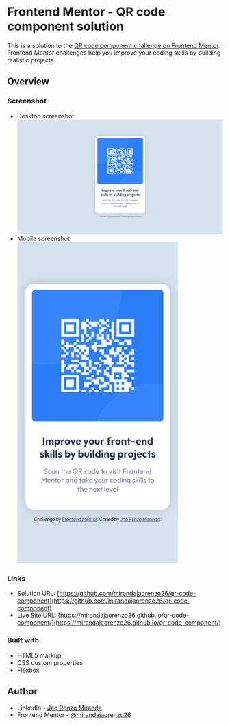# Frontend Mentor - QR code component solution

This is a solution to the [QR code component challenge on Frontend Mentor](https://www.frontendmentor.io/challenges/qr-code-component-iux_sIO_H). Frontend Mentor challenges help you improve your coding skills by building realistic projects.

## Overview

### Screenshot

- Desktop screenshot
  ![Desktop View](/screenshot/desktop-view.png?raw=true 'Desktop View')
- Mobile screenshot <br />
  ![Mobile View](/screenshot/mobile-view.png?raw=true 'Mobile View')

### Links

- Solution URL: [https://github.com/mirandajaorenzo26/qr-code-component](https://github.com/mirandajaorenzo26/qr-code-component)
- Live Site URL: [https://mirandajaorenzo26.github.io/qr-code-component/](https://mirandajaorenzo26.github.io/qr-code-component/)

### Built with

- HTML5 markup
- CSS custom properties
- Flexbox

## Author

- LinkedIn - [Jao Renzo Miranda](www.linkedin.com/in/mirandajaorenzo)
- Frontend Mentor - [@mirandajaorenzo26](https://www.frontendmentor.io/profile/mirandajaorenzo26)
